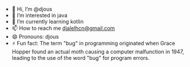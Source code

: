 - 👋 Hi, I’m @djous
- 👀 I’m interested in java
- 🌱 I’m currently learning kotlin
- 📫 How to reach me djalelhcn@gmail.com
- 😄 Pronouns: djous
- ⚡ Fun fact: The term "bug" in programming originated when Grace Hopper found an actual moth causing a computer malfunction in 1947, leading to the use of the word "bug" for program errors.






<!---
djous/djous is a ✨ special ✨ repository because its `README.md` (this file) appears on your GitHub profile.
You can click the Preview link to take a look at your changes.
--->
